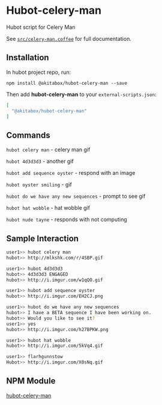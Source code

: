 # Hubot-celery-man

Hubot script for Celery Man

See [`src/celery-man.coffee`](src/celery-man.coffee) for full documentation.

## Installation

In hubot project repo, run:

`npm install @akitabox/hubot-celery-man --save`

Then add **hubot-celery-man** to your `external-scripts.json`:

```json
[
  "@akitabox/hubot-celery-man"
]
```

## Commands
`hubot celery man` - celery man gif

`hubot 4d3d3d3` - another gif

`hubot add sequence oyster` - respond with an image

`hubot oyster smiling` - gif

`hubot do we have any new sequences` - prompt to see gif

`hubot hat wobble` - hat wobble gif

`hubot nude tayne` - responds with not computing

## Sample Interaction

```bash
user1>> hubot celery man
hubot>> http://mlkshk.com/r/4SBP.gif
```
```bash
user1>> hubot 4d3d3d3
hubot>> 4d3d3d3 ENGAGED
hubot>> http://i.imgur.com/w1qQO.gif
```
```bash
user1>> hubot add sequence oyster
hubot>> http://i.imgur.com/EH2CJ.png
```
```bash
user1>> hubot do we have any new sequences
hubot>> I have a BETA sequence I have been working on.
hubot>> Would you like to see it?
user1>> yes
hubot>> http://i.imgur.com/h27BPKW.png
```
```bash
user1>> hubot hat wobble
hubot>> http://i.imgur.com/5kVq4.gif
```
```bash
user1>> flarhgunnstow
Hubot>> http://i.imgur.com/X0sNq.gif
```

## NPM Module

[hubot-celery-man](https://www.npmjs.com/package/@akitabox/hubot-celery-man)
